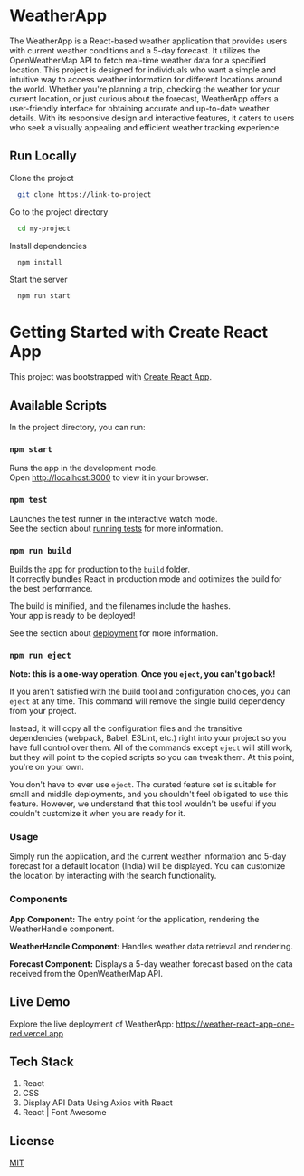 
# WeatherApp

The WeatherApp is a React-based weather application that provides users with current weather conditions and a 5-day forecast. It utilizes the OpenWeatherMap API to fetch real-time weather data for a specified location. This project is designed for individuals who want a simple and intuitive way to access weather information for different locations around the world. Whether you're planning a trip, checking the weather for your current location, or just curious about the forecast, WeatherApp offers a user-friendly interface for obtaining accurate and up-to-date weather details. With its responsive design and interactive features, it caters to users who seek a visually appealing and efficient weather tracking experience.




## Run Locally

Clone the project

```bash
  git clone https://link-to-project
```

Go to the project directory

```bash
  cd my-project
```

Install dependencies

```bash
  npm install
```

Start the server

```bash
  npm run start
```

# Getting Started with Create React App

This project was bootstrapped with [Create React App](https://github.com/facebook/create-react-app).

## Available Scripts

In the project directory, you can run:

### `npm start`

Runs the app in the development mode.\
Open [http://localhost:3000](http://localhost:3000) to view it in your browser.



### `npm test`

Launches the test runner in the interactive watch mode.\
See the section about [running tests](https://facebook.github.io/create-react-app/docs/running-tests) for more information.

### `npm run build`

Builds the app for production to the `build` folder.\
It correctly bundles React in production mode and optimizes the build for the best performance.

The build is minified, and the filenames include the hashes.\
Your app is ready to be deployed!

See the section about [deployment](https://facebook.github.io/create-react-app/docs/deployment) for more information.

### `npm run eject`

**Note: this is a one-way operation. Once you `eject`, you can't go back!**

If you aren't satisfied with the build tool and configuration choices, you can `eject` at any time. This command will remove the single build dependency from your project.

Instead, it will copy all the configuration files and the transitive dependencies (webpack, Babel, ESLint, etc.) right into your project so you have full control over them. All of the commands except `eject` will still work, but they will point to the copied scripts so you can tweak them. At this point, you're on your own.

You don't have to ever use `eject`. The curated feature set is suitable for small and middle deployments, and you shouldn't feel obligated to use this feature. However, we understand that this tool wouldn't be useful if you couldn't customize it when you are ready for it.




### Usage
Simply run the application, and the current weather information and 5-day forecast for a default location (India) will be displayed. You can customize the location by interacting with the search functionality.


### Components
  **App Component:** The entry point for the application, rendering the WeatherHandle component.

  **WeatherHandle Component:** Handles weather data retrieval and rendering.

  **Forecast Component:** Displays a 5-day weather forecast based on the data received from the OpenWeatherMap API.


## Live Demo

Explore the live deployment of WeatherApp: https://weather-react-app-one-red.vercel.app


## Tech Stack

1. React
2. CSS
3. Display API Data Using Axios with React
4. React | Font Awesome


## License

[MIT](https://choosealicense.com/licenses/mit/)

